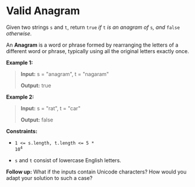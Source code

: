 # Valid Anagram

Given two strings <code>s</code> and <code>t</code>, return <code>true</code> *if* <code>t</code> *is an anagram of* <code>s</code>*, and* <code>false</code> *otherwise*.

An **Anagram** is a word or phrase formed by rearranging the letters of a different word or phrase, typically using all the original letters exactly once.


**Example 1:**
>
> **Input:** s = "anagram", t = "nagaram"
>
> **Output:** true

**Example 2:**
>
> **Input:** s = "rat", t = "car"
>
> **Output:** false


**Constraints:**

- <code>1 &lt;= s.length, t.length &lt;= 5 * 10<sup>4</sup></code>

- <code>s</code> and <code>t</code> consist of lowercase English letters.


**Follow up:** What if the inputs contain Unicode characters? How would you adapt your solution to such a case?

